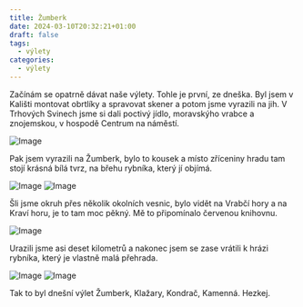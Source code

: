 ```yaml
---
title: Žumberk
date: 2024-03-10T20:32:21+01:00
draft: false
tags:
  - výlety
categories:
  - výlety
---
```


Začínám se opatrně dávat naše výlety. Tohle je první, ze dneška. Byl
jsem v Kališti montovat obrtlíky a spravovat skener a potom jsme vyrazili na jih. V Trhových Svinech jsme si dali poctivý jídlo, moravskýho vrabce a znojemskou, v hospodě Centrum na náměstí.

![Image](/images/zumberk/centrum.png)

Pak jsem vyrazili na Žumberk, bylo to kousek a místo zříceniny hradu tam stojí krásná bílá tvrz, na břehu rybníka, který jí objímá.


![Image](/images/zumberk/tvrz1.jpeg)
![Image](/images/zumberk/tvrz2.jpeg)

Šli jsme okruh přes několik okolních vesnic, bylo vidět na Vrabčí hory a na Kraví horu, je to tam moc pěkný. Mě to připomínalo červenou knihovnu.

![Image](/images/zumberk/mapa.png)

Urazili jsme asi deset kilometrů a nakonec jsem se zase vrátili k hrázi rybníka, který je vlastně malá přehrada. 

![Image](/images/zumberk/prehrada.jpeg)
![Image](/images/zumberk/konec.jpeg)

Tak to byl dnešní výlet Žumberk, Klažary, Kondrač, Kamenná. Hezkej.


